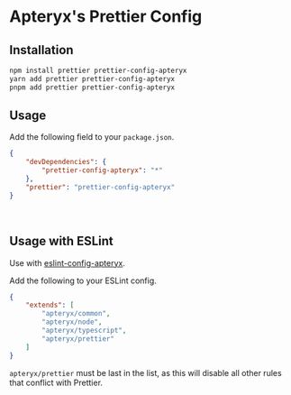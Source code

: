 # Apteryx's Prettier Config

## Installation

```bash
npm install prettier prettier-config-apteryx
yarn add prettier prettier-config-apteryx
pnpm add prettier prettier-config-apteryx
```

## Usage

Add the following field to your `package.json`.

```json
{
    "devDependencies": {
        "prettier-config-apteryx": "*"
    },
    "prettier": "prettier-config-apteryx"
}
```

<br>
</details>

## Usage with ESLint

Use with [eslint-config-apteryx](https://github.com/apteryxxyz/config/tree/main/packages/eslint-config).

Add the following to your ESLint config.

```json
{
    "extends": [
        "apteryx/common",
        "apteryx/node",
        "apteryx/typescript",
        "apteryx/prettier"
    ]
}
```

`apteryx/prettier` must be last in the list, as this will disable all other rules that conflict with Prettier.
